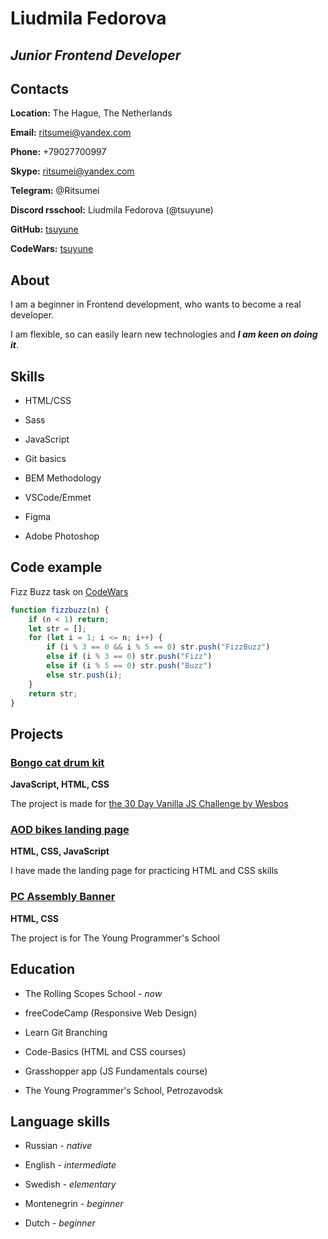 # Liudmila Fedorova

## *Junior Frontend Developer*


## Contacts

**Location:** The Hague, The Netherlands

**Email:** ritsumei@yandex.com

**Phone:** +79027700997

**Skype:** ritsumei@yandex.com

**Telegram:** @Ritsumei

**Discord rsschool:** Liudmila Fedorova (@tsuyune)

**GitHub:** [tsuyune](https://github.com/tsuyune)

**CodeWars:** [tsuyune](https://www.codewars.com/users/rsschool_40fa3d862cd63ec6)


## About
I am a beginner in Frontend development, who wants to become a real developer.

I am flexible, so can easily learn new technologies and _**I am keen on doing it**_.


## Skills

* HTML/CSS

* Sass

* JavaScript

* Git basics 

* BEM Methodology

* VSCode/Emmet

* Figma

* Adobe Photoshop


## Code example

Fizz Buzz task on [CodeWars](https://www.codewars.com/kata/5300901726d12b80e8000498)

```javascript
function fizzbuzz(n) {
    if (n < 1) return;
    let str = [];
    for (let i = 1; i <= n; i++) {
        if (i % 3 == 0 && i % 5 == 0) str.push("FizzBuzz")
        else if (i % 3 == 0) str.push("Fizz")
        else if (i % 5 == 0) str.push("Buzz")
        else str.push(i);
    }
    return str;
}
```

## Projects

### [Bongo cat drum kit](https://github.com/ToshiteShigure/bongo-cat-drum-kit)

**JavaScript, HTML, CSS**

The project is made for [the 30 Day Vanilla JS Challenge by Wesbos](https://javascript30.com/)

### [AOD bikes landing page](https://github.com/tsuyune/aod-bikes-landing-page)

**HTML, CSS, JavaScript**

I have made the landing page for practicing HTML and CSS skills

### [PC Assembly Banner](https://github.com/tsuyune/pc-assembly-landing-page)

**HTML, CSS**

The project is for The Young Programmer's School


## Education 

* The Rolling Scopes School - *now*

* freeCodeCamp (Responsive Web Design)

* Learn Git Branching

* Code-Basics (HTML and CSS courses)

* Grasshopper app (JS Fundamentals course)

* The Young Programmer's School, Petrozavodsk


## Language skills

* Russian - *native*

* English - *intermediate*

* Swedish - *elementary*

* Montenegrin - *beginner*

* Dutch - *beginner*